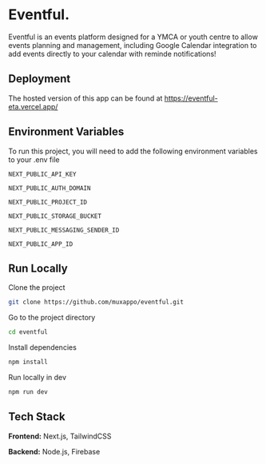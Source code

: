 # Eventful.

Eventful is an events platform designed for a YMCA or youth centre to allow events planning and management, including Google Calendar integration to add events directly to your calendar with reminde notifications!

## Deployment

The hosted version of this app can be found at https://eventful-eta.vercel.app/

## Environment Variables

To run this project, you will need to add the following environment variables to your .env file

`NEXT_PUBLIC_API_KEY`

`NEXT_PUBLIC_AUTH_DOMAIN`

`NEXT_PUBLIC_PROJECT_ID`

`NEXT_PUBLIC_STORAGE_BUCKET`

`NEXT_PUBLIC_MESSAGING_SENDER_ID`

`NEXT_PUBLIC_APP_ID`

## Run Locally

Clone the project

```bash
git clone https://github.com/muxappo/eventful.git
```

Go to the project directory

```bash
cd eventful
```

Install dependencies

```bash
npm install
```

Run locally in dev

```bash
npm run dev
```

## Tech Stack

**Frontend:** Next.js, TailwindCSS

**Backend:** Node.js, Firebase
